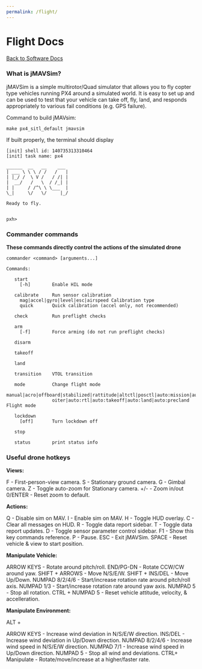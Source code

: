 ```yaml
---
permalink: /flight/
---
```


# Flight Docs

[Back to Software Docs](/docs/)


### **What is jMAVSim?**
jMAVSim is a simple multirotor/Quad simulator that allows you to fly copter type vehicles running PX4 around a simulated world. It is easy to set up and can be used to test that your vehicle can take off, fly, land, and responds appropriately to various fail conditions (e.g. GPS failure).

Command to build jMAVsim:


```
make px4_sitl_default jmavsim
```

If built properly, the terminal should display 
```
[init] shell id: 140735313310464
[init] task name: px4

______  __   __    ___
| ___ \ \ \ / /   /   |
| |_/ /  \ V /   / /| |
|  __/   /   \  / /_| |
| |     / /^\ \ \___  |
\_|     \/   \/     |_/

Ready to fly.


pxh>
```

### **Commander commands**

**These commands directly control the actions of the simulated drone**

```
commander <command> [arguments...]

Commands:

   start
     [-h]        Enable HIL mode

   calibrate     Run sensor calibration
     mag|accel|gyro|level|esc|airspeed Calibration type
     quick       Quick calibration (accel only, not recommended)

   check         Run preflight checks

   arm
     [-f]        Force arming (do not run preflight checks)

   disarm

   takeoff

   land

   transition    VTOL transition

   mode          Change flight mode
     manual|acro|offboard|stabilized|rattitude|altctl|posctl|auto:mission|auto:l
                 oiter|auto:rtl|auto:takeoff|auto:land|auto:precland Flight mode

   lockdown
     [off]       Turn lockdown off

   stop

   status        print status info
   ```


### **Useful drone hotkeys**

**Views:**

F - First-person-view camera.
S - Stationary ground camera.
G - Gimbal camera.
Z - Toggle auto-zoom for Stationary camera.
+/- - Zoom in/out
0/ENTER - Reset zoom to default.


**Actions:**

Q - Disable sim on MAV.
I - Enable sim on MAV.
H - Toggle HUD overlay.
C - Clear all messages on HUD.
R - Toggle data report sidebar.
T - Toggle data report updates.
D - Toggle sensor parameter control sidebar.
F1 - Show this key commands reference.
P - Pause.
ESC - Exit jMAVSim.
SPACE - Reset vehicle & view to start position.


**Manipulate Vehicle:**

ARROW KEYS - Rotate around pitch/roll.
END/PG-DN - Rotate CCW/CW around yaw.
SHIFT + ARROWS - Move N/S/E/W.
SHIFT + INS/DEL - Move Up/Down.
NUMPAD 8/2/4/6 - Start/increase rotation rate around pitch/roll axis.
NUMPAD 1/3 - Start/increase rotation rate around yaw axis.
NUMPAD 5 - Stop all rotation.
CTRL + NUMPAD 5 - Reset vehicle attitude, velocity, & accelleration.


**Manipulate Environment:**

ALT +

ARROW KEYS - Increase wind deviation in N/S/E/W direction.
INS/DEL - Increase wind deviation in Up/Down direction.
NUMPAD 8/2/4/6 - Increase wind speed in N/S/E/W direction.
NUMPAD 7/1 - Increase wind speed in Up/Down direction.
NUMPAD 5 - Stop all wind and deviations.
CTRL+ Manipulate - Rotate/move/increase at a higher/faster rate.
